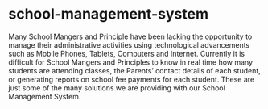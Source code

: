 # school-management-system
Many School Mangers and Principle have been lacking the opportunity to manage their administrative activities using technological advancements such as Mobile Phones, Tablets, Computers and Internet. Currently it is difficult for School Mangers and Principles to know in real time how many students are attending classes, the Parents’ contact details of each student, or generating reports on school fee payments for each student. These are just some of the many solutions we are providing with our  School Management System.
